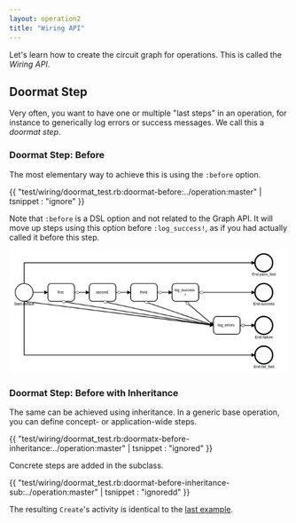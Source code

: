 ```yaml
---
layout: operation2
title: "Wiring API"
---
```


Let's learn how to create the circuit graph for operations. This is called the _Wiring API_.

## Doormat Step

Very often, you want to have one or multiple "last steps" in an operation, for instance to generically log errors or success messages. We call this a _doormat step_.

### Doormat Step: Before

The most elementary way to achieve this is using the `:before` option.

{{ "test/wiring/doormat_test.rb:doormat-before:../operation:master" | tsnippet : "ignore" }}

Note that `:before` is a DSL option and not related to the Graph API. It will move up steps using this option before `:log_success!`, as if you had actually called it before this step.

<img src="/images/graph/doormat-before.png">

### Doormat Step: Before with Inheritance

The same can be achieved using inheritance. In a generic base operation, you can define concept- or application-wide steps.

{{ "test/wiring/doormat_test.rb:doormatx-before-inheritance:../operation:master" | tsnippet : "ignored" }}

Concrete steps are added in the subclass.

{{ "test/wiring/doormat_test.rb:doormat-before-inheritance-sub:../operation:master" | tsnippet : "ignoredd" }}

The resulting `Create`'s activity is identical to the [last example](#doormat-step-before).
